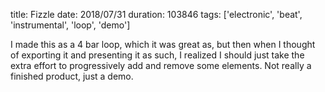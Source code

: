 title: Fizzle
date: 2018/07/31
duration: 103846
tags: ['electronic', 'beat', 'instrumental', 'loop', 'demo']

I made this as a 4 bar loop, which it was great as, but then when I thought of exporting it and presenting it as such, I realized I should just take the extra effort to progressively add and remove some elements. Not really a finished product, just a demo.